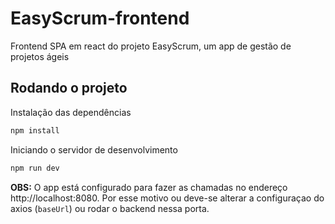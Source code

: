 # EasyScrum-frontend
Frontend SPA em  react do projeto EasyScrum, um app de gestão de projetos ágeis

## Rodando o projeto
Instalação das dependências
```sh
npm install
```

Iniciando o servidor de desenvolvimento
```sh
npm run dev
```

**OBS:** O app está configurado para fazer as chamadas no endereço http://localhost:8080. Por esse motivo ou deve-se alterar a configuraçao do axios (`baseUrl`) ou rodar o backend nessa porta.
